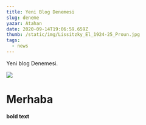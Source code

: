 ```yaml
---
title: Yeni Blog Denemesi
slug: deneme
yazar: Atahan
date: 2020-09-14T19:06:59.659Z
thumb: /static/img/Lissitzky_El_1924-25_Proun.jpg
tags:
  - news
---
```

Yeni blog Denemesi.

![](/img/dieter-rams-kf-20.png)

# Merhaba

**bold text**